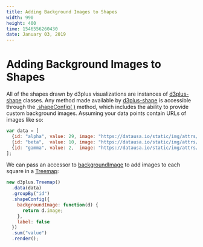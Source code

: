 ```yaml
---
title: Adding Background Images to Shapes
width: 990
height: 400
time: 1546556260430
date: January 03, 2019
---
```


# Adding Background Images to Shapes

All of the shapes drawn by d3plus visualizations are instances of  [d3plus-shape](https://github.com/d3plus/d3plus-shape) classes. Any method made available by [d3plus-shape](https://github.com/d3plus/d3plus-shape) is accessible through the [.shapeConfig( )](http://d3plus.org/docs/#Viz.shapeConfig) method, which includes the ability to provide custom background images. Assuming your data points contain URLs of images like so:

```js
var data = [
  {id: "alpha", value: 29, image: "https://datausa.io/static/img/attrs/thing_apple.png"},
  {id: "beta",  value: 10, image: "https://datausa.io/static/img/attrs/thing_fish.png"},
  {id: "gamma", value: 2,  image: "https://datausa.io/static/img/attrs/thing_tomato.png"}
];
```

We can pass an accessor to [backgroundImage](https://github.com/d3plus/d3plus-shape#Shape.backgroundImage) to add images to each square in a [Treemap](http://d3plus.org/docs/#Treemap):

```js
new d3plus.Treemap()
  .data(data)
  .groupBy("id")
  .shapeConfig({
    backgroundImage: function(d) {
      return d.image;
    },
    label: false
  })
  .sum("value")
  .render();
```
